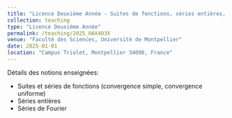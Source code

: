 ```yaml
---
title: "Licence Deuxième Année - Suites de fonctions, séries entières, séries de Fourier"
collection: teaching
type: "Licence Deuxième Année"
permalink: /teaching/2025_HAX403X
venue: "Faculté des Sciences, Université de Montpellier"
date: 2025-01-01
location: "Campus Triolet, Montpellier 34090, France"
---
```


Détails des notions enseignées: 
- Suites et séries de fonctions (convergence simple, convergence uniforme)
- Séries entières
- Séries de Fourier 
